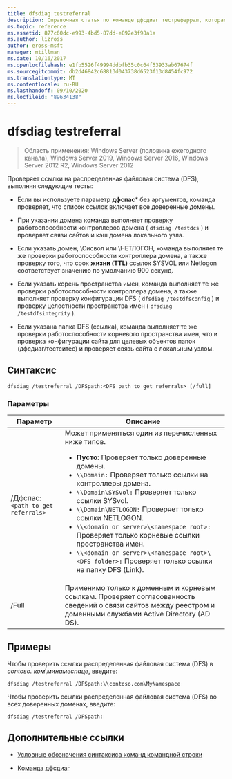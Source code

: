```yaml
---
title: dfsdiag testreferral
description: Справочная статья по команде дфсдиаг тестреферрал, которая проверяет ссылки на распределенная файловая система (DFS).
ms.topic: reference
ms.assetid: 877c60dc-e993-4bd5-87dd-e892e3f98a1a
ms.author: lizross
author: eross-msft
manager: mtillman
ms.date: 10/16/2017
ms.openlocfilehash: e1fb5526f49994ddbfb35c0c64f53933ab67674f
ms.sourcegitcommit: db2d46842c68813d043738d6523f13d8454fc972
ms.translationtype: MT
ms.contentlocale: ru-RU
ms.lasthandoff: 09/10/2020
ms.locfileid: "89634138"
---
```

# <a name="dfsdiag-testreferral"></a>dfsdiag testreferral

> Область применения: Windows Server (половина ежегодного канала), Windows Server 2019, Windows Server 2016, Windows Server 2012 R2, Windows Server 2012

Проверяет ссылки на распределенная файловая система (DFS), выполняя следующие тесты:

- Если вы используете параметр **дфспас*** без аргументов, команда проверяет, что список ссылок включает все доверенные домены.

- При указании домена команда выполняет проверку работоспособности контроллеров домена ( `dfsdiag /testdcs` ) и проверяет связи сайтов и кэш домена локального узла.

- Если указать домен, \Сисвол или \НЕТЛОГОН, команда выполняет те же проверки работоспособности контроллера домена, а также проверку того, что срок **жизни (TTL)** ссылок SYSVOL или Netlogon соответствует значению по умолчанию 900 секунд.

- Если указать корень пространства имен, команда выполняет те же проверки работоспособности контроллера домена, а также выполняет проверку конфигурации DFS ( `dfsdiag /testdfsconfig` ) и проверку целостности пространства имен ( `dfsdiag /testdfsintegrity` ).

- Если указана папка DFS (ссылка), команда выполняет те же проверки работоспособности корневого пространства имен, что и проверка конфигурации сайта для целевых объектов папок (дфсдиаг/тестситес) и проверяет связь сайта с локальным узлом.

## <a name="syntax"></a>Синтаксис

```
dfsdiag /testreferral /DFSpath:<DFS path to get referrals> [/full]
```

### <a name="parameters"></a>Параметры

| Параметр | Описание |
| --------- | ----------- |
| /Дфспас:`<path to get referrals>` | Может применяться один из перечисленных ниже типов.<ul><li>**Пусто:** Проверяет только доверенные домены.</li><li>`\\Domain:` Проверяет только ссылки на контроллеры домена.</li><li>`\\Domain\SYSvol:` Проверяет только ссылки SYSvol.</li><li>`\\Domain\NETLOGON:` Проверяет только ссылки NETLOGON.</li><li>`\\<domain or server>\<namespace root>:` Проверяет только корневые ссылки пространства имен.</li><li>`\\<domain or server>\<namespace root>\<DFS folder>:` Проверяет только ссылки на папку DFS (Link).</li></ul> |
| /Full | Применимо только к доменным и корневым ссылкам. Проверяет согласованность сведений о связи сайтов между реестром и доменными службами Active Directory (AD DS). |

## <a name="examples"></a>Примеры

Чтобы проверить ссылки распределенная файловая система (DFS) в *contoso. ком\минамеспаце*, введите:

```
dfsdiag /testreferral /DFSpath:\\contoso.com\MyNamespace
```

Чтобы проверить ссылки распределенная файловая система (DFS) во всех доверенных доменах, введите:

```
dfsdiag /testreferral /DFSpath:
```

## <a name="additional-references"></a>Дополнительные ссылки

- [Условные обозначения синтаксиса команд командной строки](command-line-syntax-key.md)

- [Команда дфсдиаг](dfsdiag.md)
